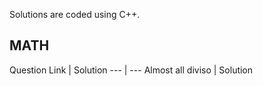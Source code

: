 Solutions are coded using C++.

<h2>MATH</h2>
Question Link | Solution
--- | ---
Almost all diviso | Solution
